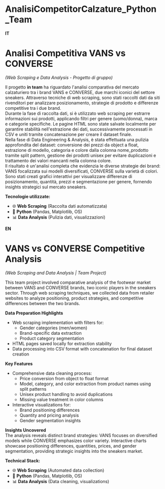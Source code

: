 # AnalisiCompetitorCalzature_Python_Team

**IT**  
# **Analisi Competitiva VANS vs CONVERSE**  
*(Web Scraping e Data Analysis - Progetto di gruppo)*  

Il progetto **in team** ha riguardato l'analisi comparativa del mercato calzaturiero tra i brand VANS e CONVERSE, due marchi iconici del settore sneakers. Attraverso tecniche di web scraping, sono stati raccolti dati da siti rivenditori per analizzare posizionamento, strategie di prodotto e differenze competitive tra i due brand.  
Durante la fase di raccolta dati, si è utilizzato web scraping per estrarre informazioni sui prodotti, applicando filtri per genere (uomo/donna), marca e categorie specifiche. Le pagine HTML sono state salvate localmente per garantire stabilità nell'estrazione dei dati, successivamente processati in CSV e uniti tramite concatenazione per creare il dataset finale.  
Nella fase di Data Engineering & Analysis, è stata effettuata una pulizia approfondita del dataset: conversione dei prezzi da object a float, estrazione di modello, categoria e colore dalla colonna nome_prodotto tramite split pattern, gestione dei prodotti unisex per evitare duplicazioni e trattamento dei valori mancanti nella colonna colore.  
Il risultato è un'analisi completa che evidenzia le diverse strategie dei brand: VANS focalizzata sui modelli diversificati, CONVERSE sulla varietà di colori. Sono stati creati grafici interattivi per visualizzare differenze di posizionamento, quantità, prezzi e segmentazione per genere, fornendo insights strategici sul mercato sneakers.  

**Tecnologie utilizzate:**  

- 🌐 **Web Scraping** (Raccolta dati automatizzata)
- 🐍 **Python** (Pandas, Matplotlib, OS)
- 📊 **Data Analysis** (Pulizia dati, visualizzazioni)

**EN**  
# **VANS vs CONVERSE Competitive Analysis**  
*(Web Scraping and Data Analysis | Team Project)*  

This team project involved comparative analysis of the footwear market between VANS and CONVERSE brands, two iconic players in the sneakers sector. Through web scraping techniques, we collected data from retailer websites to analyze positioning, product strategies, and competitive differences between the two brands.

**Data Preparation Highlights**  
  - Web scraping implementation with filters for:
    - Gender categories (men/women)
    - Brand-specific data extraction
    - Product category segmentation
  - HTML pages saved locally for extraction stability
  - Data processing into CSV format with concatenation for final dataset creation

**Key Features**
  - Comprehensive data cleaning process:
    - Price conversion from object to float format
    - Model, category, and color extraction from product names using split patterns
    - Unisex product handling to avoid duplications
    - Missing value treatment in color columns
  - Interactive visualizations for:
    - Brand positioning differences
    - Quantity and pricing analysis
    - Gender segmentation insights

**Insights Uncovered**  
The analysis reveals distinct brand strategies: VANS focuses on diversified models while CONVERSE emphasizes color variety. Interactive charts showcase positioning differences, quantities, prices, and gender segmentation, providing strategic insights into the sneakers market.  

**Technical Stack:**  

- 🌐 **Web Scraping** (Automated data collection)
- 🐍 **Python** (Pandas, Matplotlib, OS)
- 📊 **Data Analysis** (Data cleaning, visualizations)
